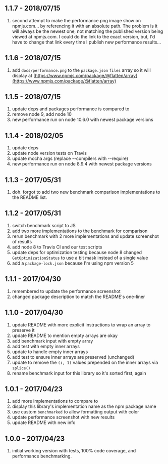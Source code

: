 ## 1.1.7 - 2018/07/15

1. second attempt to make the performance.png image show on npmjs.com... by referencing it with an absolute path. The problem is it will always be the newest one, not matching the published version being viewed at npmjs.com. I could do the link to the exact version, but, I'd have to change that link every time I publish new performance results...

## 1.1.6 - 2018/07/15

1. add `docs/performance.png` to the `package.json` `files` array so it will display at [https://www.npmjs.com/package/@flatten/array](https://www.npmjs.com/package/@flatten/array)

## 1.1.5 - 2018/07/15

1. update deps and packages performance is compared to
2. remove node 9, add node 10
3. new performance run on node 10.6.0 with newest package versions

## 1.1.4 - 2018/02/05

1. update deps
2. update node version tests on Travis
3. update mocha args (replace --compilers with --require)
4. new performance run on node 8.9.4 with newest package versions

## 1.1.3 - 2017/05/31

1. doh. forgot to add two new benchmark comparison implementations to the README list.

## 1.1.2 - 2017/05/31

1. switch benchmark script to JS
2. add two more implementations to the benchmark for comparison
3. rerun benchmark with 2 more implementations and update screenshot of results
4. add node 8 to Travis CI and our test scripts
5. update deps for optimization testing because node 8 changed `GetOptimizationStatus` to use a bit mask instead of a single value
6. add a `package-lock.json` because I'm using npm version 5

## 1.1.1 - 2017/04/30

1. remembered to update the performance screenshot
2. changed package description to match the README's one-liner

## 1.1.0 - 2017/04/30

1. update README with more explicit instructions to wrap an array to preserve it
2. update README to mention empty arrays are okay
3. add benchmark input with empty array
4. add test with empty inner arrays
5. update to handle empty inner arrays
6. add test to ensure inner arrays are preserved (unchanged)
7. update to remove the `(i, 1)` values prepended on the inner arrays via `splice()`
8. rename benchmark input for this library so it's sorted first, again


## 1.0.1 - 2017/04/23

1. add more implementations to compare to
2. display this library's implementation name as the npm package name
3. use custom `benchmarked` to allow formatting output with color
4. update performance screenshot with new results
5. update README with new info

## 1.0.0 - 2017/04/23

1. initial working version with tests, 100% code coverage, and performance benchmarking.
